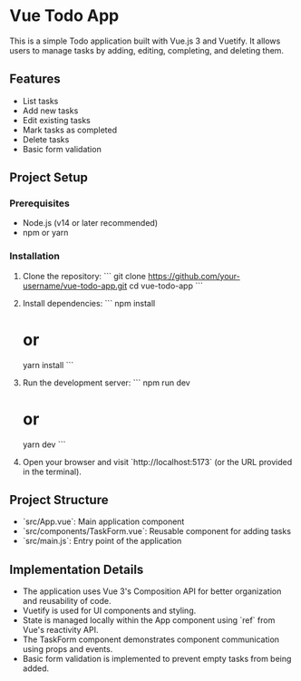 # Vue Todo App

This is a simple Todo application built with Vue.js 3 and Vuetify. It allows users to manage tasks by adding, editing, completing, and deleting them.

## Features

- List tasks
- Add new tasks
- Edit existing tasks
- Mark tasks as completed
- Delete tasks
- Basic form validation

## Project Setup

### Prerequisites

- Node.js (v14 or later recommended)
- npm or yarn

### Installation

1. Clone the repository:
   \`\`\`
   git clone https://github.com/your-username/vue-todo-app.git
   cd vue-todo-app
   \`\`\`

2. Install dependencies:
   \`\`\`
   npm install
   # or
   yarn install
   \`\`\`

3. Run the development server:
   \`\`\`
   npm run dev
   # or
   yarn dev
   \`\`\`

4. Open your browser and visit \`http://localhost:5173\` (or the URL provided in the terminal).

## Project Structure

- \`src/App.vue\`: Main application component
- \`src/components/TaskForm.vue\`: Reusable component for adding tasks
- \`src/main.js\`: Entry point of the application

## Implementation Details

- The application uses Vue 3's Composition API for better organization and reusability of code.
- Vuetify is used for UI components and styling.
- State is managed locally within the App component using \`ref\` from Vue's reactivity API.
- The TaskForm component demonstrates component communication using props and events.
- Basic form validation is implemented to prevent empty tasks from being added.
